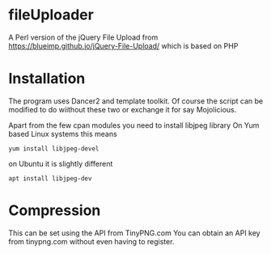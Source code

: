 # fileUploader
A Perl version of the jQuery File Upload from https://blueimp.github.io/jQuery-File-Upload/ which is based on PHP

# Installation

The program uses Dancer2 and template toolkit. Of course the script can be modified to do wiithout these two or exchange it for say Mojolicious.

Apart from the few cpan modules you need to install libjpeg library
On Yum based Linux systems this means 
```
yum install libjpeg-devel
```
on Ubuntu it is slightly different
```
apt install libjpeg-dev
```

# Compression 
This can be set using the API from TinyPNG.com  You can obtain an API key from tinypng.com without even having to register.
